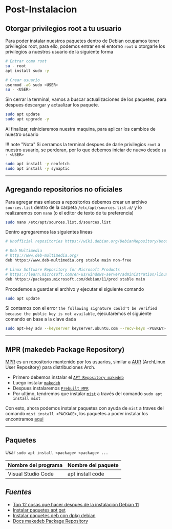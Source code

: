 # Post-Instalacion

## Otorgar privilegios root a tu usuario

Para poder instalar nuestros paquetes dentro de Debian ocupamos tener privilegios root, para ello, podemos entrar en el entorno `root` u otorgarle los privilegios a nuestros usuario de la siguiente forma

```sh
# Entrar como root
su - root
apt install sudo -y

# Crear usuario
usermod -aG sudo <USER>
su - <USER>
```

Sin cerrar la terminal, vamos a buscar actualizaciones de los paquetes, para despues descargar y actualizar los paquete.

```bash
sudo apt update
sudo apt upgrade -y
```

Al finalizar, reiniciaremos nuestra maquina, para aplicar los cambios de nuestro usuario

!!! note "Nota"
    Si cerramos la terminal despues de darle privilegios `root` a nuestro usuario, se perderan, por lo que debemos iniciar de nuevo desde `su - <USER>`


```bash
sudo apt install -y neofetch
sudo apt install -y synaptic
```

---

## Agregando repositorios no oficiales

Para agregar mas enlaces a repositorios debemos crear un archivo `sources.list` dentro de la carpeta `/etc/apt/sources.list.d/` y lo realizaremos con `nano` (o el editor de texto de tu preferencia)

```bash
sudo nano /etc/apt/sources.list.d/sources.list
```

Dentro agregaremos las siguientes lineas

```bash
# Unofficial repositories https://wiki.debian.org/DebianRepository/Unofficial

# Deb Multimedia
# http://www.deb-multimedia.org/
deb https://www.deb-multimedia.org stable main non-free

# Linux Software Repository for Microsoft Products
# https://learn.microsoft.com/en-us/windows-server/administration/linux-package-repository-for-microsoft-software
deb https://packages.microsoft.com/debian/11/prod stable main
```

Procedemos a guardar el archivo y ejecutar el siguiente comando

```bash
sudo apt update
```

Si contamos con el error `the following signature could't be verified because the public key is not available`, ejecutaremos el siguiente comando en base a la clave dada

```bash
sudo apt-key adv --keyserver keyserver.ubuntu.com --recv-keys <PUBKEY>
```


---
## MPR (makedeb Package Repository)

[MPR](https://mpr.makedeb.org/) es un repositorio mantenido por los usuarios, similar a [AUR](https://aur.archlinux.org/) (ArchLinux User Repository) para distribuciones Arch.

- Primero debemos instalar el [`APT Repository makedeb`](https://docs.makedeb.org/installing/apt-repository/)
- Luego instalar [`makedeb`](https://docs.makedeb.org/installing/shell-script/)
- Despues instalaremos [`Prebuilt MPR`](https://docs.makedeb.org/prebuilt-mpr/getting-started/)
- Por ultimo, tendremos que instalar [`mist`](https://docs.makedeb.org/using-the-mpr/mist-the-mpr-cli/) a través del comando `sudo apt install mist`

Con esto, ahora podemos instalar paquetes con ayuda de `mist` a traves del comando `mist install <PACKAGE>`, los paquetes a poder instalar los encontramos [aqui](https://mpr.makedeb.org/)


---
## Paquetes

Usar `sudo apt install <package> <package> ...`

| Nombre del programa | Nombre del paquete |
| ------------------- | ------------------ |
| Visual Studio Code  | apt install code   |


## _Fuentes_

- [Top 12 cosas que hacer despues de la instalación Debian 11](https://www.linuxtechi.com/things-to-do-after-installing-debian-11/)
- [Instalar paquetes apt get](https://terminaldelinux.com/terminal/administracion/instalar-paquetes-apt-get/)
- [Instalar paquetes deb con dpkg debian](https://www.diversidadyunpocodetodo.com/instalar-paquetes-deb-con-dpkg-debian/)
- [Docs makedeb Package Repository](https://docs.makedeb.org/installing/release-types/)